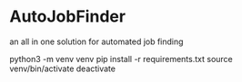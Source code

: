 # AutoJobFinder
an all in one solution for automated job finding

python3 -m venv venv
pip install -r requirements.txt
source venv/bin/activate
deactivate
